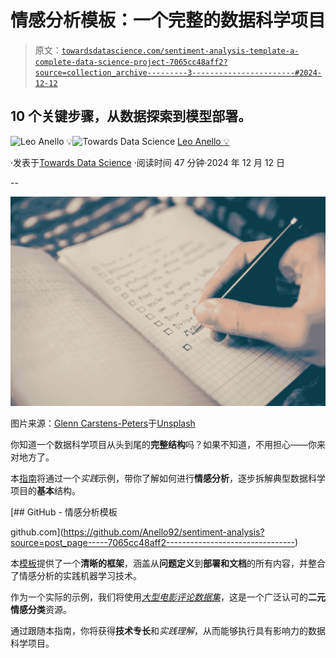 # 情感分析模板：一个完整的数据科学项目

> 原文：[`towardsdatascience.com/sentiment-analysis-template-a-complete-data-science-project-7065cc48aff2?source=collection_archive---------3-----------------------#2024-12-12`](https://towardsdatascience.com/sentiment-analysis-template-a-complete-data-science-project-7065cc48aff2?source=collection_archive---------3-----------------------#2024-12-12)

## 10 个关键步骤，从数据探索到模型部署。

[](https://medium.com/@panData?source=post_page---byline--7065cc48aff2--------------------------------)![Leo Anello 💡](https://medium.com/@panData?source=post_page---byline--7065cc48aff2--------------------------------)[](https://towardsdatascience.com/?source=post_page---byline--7065cc48aff2--------------------------------)![Towards Data Science](https://towardsdatascience.com/?source=post_page---byline--7065cc48aff2--------------------------------) [Leo Anello 💡](https://medium.com/@panData?source=post_page---byline--7065cc48aff2--------------------------------)

·发表于[Towards Data Science](https://towardsdatascience.com/?source=post_page---byline--7065cc48aff2--------------------------------) ·阅读时间 47 分钟·2024 年 12 月 12 日

--

![](img/0eb95530516a8bca28e1c8a0037d3287.png)

图片来源：[Glenn Carstens-Peters](https://unsplash.com/@glenncarstenspeters?utm_source=medium&utm_medium=referral)于[Unsplash](https://unsplash.com/?utm_source=medium&utm_medium=referral)

你知道一个数据科学项目从头到尾的**完整结构**吗？如果不知道，不用担心——你来对地方了。

本[指南](https://github.com/Anello92/sentiment-analysis)将通过一个*实践*示例，带你了解如何进行**情感分析**，逐步拆解典型数据科学项目的**基本**结构。

[](https://github.com/Anello92/sentiment-analysis?source=post_page-----7065cc48aff2--------------------------------) [## GitHub - 情感分析模板

github.com](https://github.com/Anello92/sentiment-analysis?source=post_page-----7065cc48aff2--------------------------------)

本[模板](https://github.com/Anello92/sentiment-analysis/blob/main/x_sentiment_analysis_project.ipynb)提供了一个**清晰的框架**，涵盖从**问题定义**到**部署和文档**的所有内容，并整合了情感分析的实践机器学习技术。

作为一个实际的示例，我们将使用[*大型电影评论数据集*](https://www.kaggle.com/datasets/lakshmi25npathi/imdb-dataset-of-50k-movie-reviews/data)，这是一个广泛认可的**二元情感分类**资源。

通过跟随本指南，你将获得**技术专长**和*实践理解*，从而能够执行具有影响力的数据科学项目。
